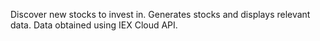 Discover new stocks to invest in.
Generates stocks and displays relevant data.
Data obtained using IEX Cloud API.